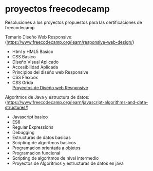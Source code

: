 # proyectos freecodecamp
Resoluciones a los proyectos propuestos para las certificaciones de freecodecamp

 Temario 
Diseño Web Responsive:<br>
(https://www.freecodecamp.org/learn/responsive-web-design/)
* Html y HML5 Basico
* CSS Basico
* Diseño Visual Aplicado
* Accesibilidad Aplicada
* Principios del diseño web Responsive
* CSS Flexbox
* CSS Grida<br>
<a href="https://github.com/frann11/proyectos-freecodecamp/tree/main/Dise%C3%B1o%20web%20responsive">Proyectos de Diseño web Responsive</a>

Algoritmos de Java y estructura de datos:<br>
(https://www.freecodecamp.org/learn/javascript-algorithms-and-data-structures/)
* Javascript basico
* ES6
* Regular Expressions
* Debugging
* Estructuras de datos basicas
* Scripting de algoritmos basicos
* Programacion orientada a objetos
* Programacion funcional
* Scripting de algoritmos de nivel intermedio
* Proyectos de Algoritmos y estructuras de datos en java
